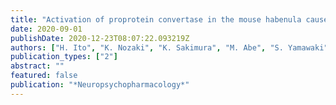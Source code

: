 ```yaml
---
title: "Activation of proprotein convertase in the mouse habenula causes depressive-like behaviors through remodeling of extracellular matrix"
date: 2020-09-01
publishDate: 2020-12-23T08:07:22.093219Z
authors: ["H. Ito", "K. Nozaki", "K. Sakimura", "M. Abe", "S. Yamawaki", "H. Aizawa"]
publication_types: ["2"]
abstract: ""
featured: false
publication: "*Neuropsychopharmacology*"
---
```


